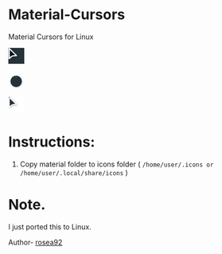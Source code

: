 
# Material-Cursors
Material Cursors for Linux


![Alt Text](preview/default.png)

![Alt Text](preview/wait.gif)

![Alt Text](preview/progress.gif)

# Instructions:
1. Copy material folder to icons folder ( `/home/user/.icons or /home/user/.local/share/icons` )

# Note.
I just ported this to Linux.

Author- [rosea92](https://www.deviantart.com/rosea92)
